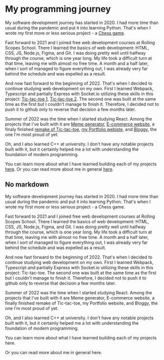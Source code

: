 # My programming journey

My software development journey has started in 2020. I had more time than usual during the pandemic and put it into learning Python. That's when I wrote my first more or less serious project - a [Chess game](https://github.com/Kirill-Cherepanov/Python-chess-v2).

Fast forward to 2021 and I joined free web development courses at Rolling Scopes School. There I learned the basics of web development: HTML, CSS, JS, Node.js, Figma, and Git. I was doing pretty well until halfway through the course, which is one year long. My life took a difficult turn at that time, leaving me with almost no free time. A month and a half later, when I sort of managed to figure everything out, I was already very far behind the schedule and was expelled as a result.

And now fast forward to the beginning of 2022. That's when I decided to continue studying web development on my own. First I learned Webpack, Typescript and partially Express with Socket.io utilizing these skills in this project: [Tic-tac-toe 1](https://github.com/Kirill-Cherepanov/tic-tac-toe-game), [Tic-tac-toe 2](https://github.com/Kirill-Cherepanov/tic-tac-toe-multiplayer). The second one was built at the same time as the first but I couldn't manage to finish it. Therefore, I decided not to push it to github only to reverse that decision a few months later.

Summer of 2022 was the time when I started studying React. Among the projects that I've built with it are [Meme generator](https://github.com/Kirill-Cherepanov/meme-generator), [E-commerce website](https://github.com/Kirill-Cherepanov/luxury-pens-e-commerce), a finaly finished [remake of Tic-tac-toe](https://github.com/Kirill-Cherepanov/tic-tac-toe-multiplayer-react), [my Portfolio webiste](), and [Bloggy](https://github.com/Kirill-Cherepanov/Bloggy), the one I'm most proud of yet.

Oh, and I also learned C++ at university. I don't have any notable projects built with it, but it certainly helped me a lot with understanding the foundation of modern programming.

You can learn more about what I have learned building each of my projects [here]().
Or you can read more about me in general [here]().

## No markdown

My software development journey has started in 2020. I had more time than usual during the pandemic and put it into learning Python. That's when I wrote my first more or less serious project - a Chess game.

Fast forward to 2021 and I joined free web development courses at Rolling Scopes School. There I learned the basics of web development: HTML, CSS, JS, Node.js, Figma, and Git. I was doing pretty well until halfway through the course, which is one year long. My life took a difficult turn at that time, leaving me with almost no free time. A month and a half later, when I sort of managed to figure everything out, I was already very far behind the schedule and was expelled as a result.

And now fast forward to the beginning of 2022. That's when I decided to continue studying web development on my own. First I learned Webpack, Typescript and partially Express with Socket.io utilizing these skills in this project: Tic-tac-toe. The second one was built at the same time as the first but I couldn't manage to finish it. Therefore, I decided not to push it to github only to reverse that decision a few months later.

Summer of 2022 was the time when I started studying React. Among the projects that I've built with it are Meme generator, E-commerce website, a finally finished remake of Tic-tac-toe, my Portfolio website, and Bloggy, the one I'm most proud of yet.

Oh, and I also learned C++ at university. I don't have any notable projects built with it, but it certainly helped me a lot with understanding the foundation of modern programming.

You can learn more about what I have learned building each of my projects here.

Or you can read more about me in general here.
